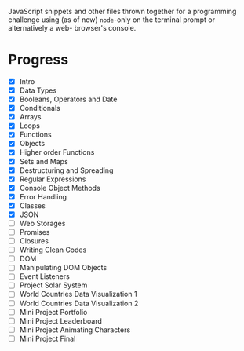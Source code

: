 JavaScript snippets and other files thrown together for a programming challenge
using (as of now) `node`-only on the terminal prompt or alternatively a web-
browser's console.


# Progress

- [x] Intro
- [x] Data Types
- [x] Booleans, Operators and Date
- [x] Conditionals
- [x] Arrays
- [x] Loops
- [x] Functions
- [x] Objects
- [x] Higher order Functions
- [x] Sets and Maps
- [x] Destructuring and Spreading
- [x] Regular Expressions
- [x] Console Object Methods
- [x] Error Handling
- [x] Classes
- [x] JSON
- [ ] Web Storages
- [ ] Promises
- [ ] Closures
- [ ] Writing Clean Codes
- [ ] DOM
- [ ] Manipulating DOM Objects
- [ ] Event Listeners
- [ ] Project Solar System
- [ ] World Countries Data Visualization 1
- [ ] World Countries Data Visualization 2
- [ ] Mini Project Portfolio
- [ ] Mini Project Leaderboard
- [ ] Mini Project Animating Characters
- [ ] Mini Project Final
